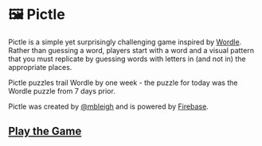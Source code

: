 # 🖼️ Pictle

Pictle is a simple yet surprisingly challenging game inspired by
[Wordle](https://www.powerlanguage.co.uk/wordle/). Rather than guessing a word,
players start with a word and a visual pattern that you must replicate by
guessing words with letters in (and not in) the appropriate places.

Pictle puzzles trail Wordle by one week - the puzzle for today was the Wordle
puzzle from 7 days prior.

Pictle was created by [@mbleigh](https://pictle.web.app) and is powered by
[Firebase](https://firebase.google.com/).

## [Play the Game](https://pictle.web.app)
